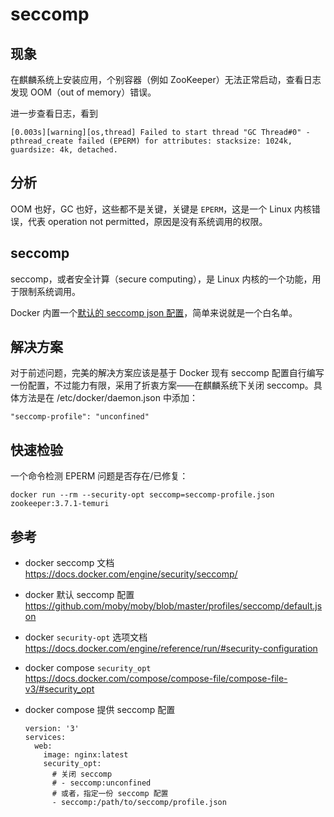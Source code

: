 # seccomp

## 现象

在麒麟系统上安装应用，个别容器（例如 ZooKeeper）无法正常启动，查看日志发现 OOM（out of memory）错误。

进一步查看日志，看到 

```
[0.003s][warning][os,thread] Failed to start thread "GC Thread#0" - pthread_create failed (EPERM) for attributes: stacksize: 1024k, guardsize: 4k, detached.
```

## 分析

OOM 也好，GC 也好，这些都不是关键，关键是 `EPERM`，这是一个 Linux 内核错误，代表 operation not permitted，原因是没有系统调用的权限。

## seccomp

seccomp，或者安全计算（secure computing），是 Linux 内核的一个功能，用于限制系统调用。

Docker 内置一个[默认的 seccomp json 配置](https://github.com/moby/moby/blob/master/profiles/seccomp/default.json)，简单来说就是一个白名单。

## 解决方案

对于前述问题，完美的解决方案应该是基于 Docker 现有 seccomp 配置自行编写一份配置，不过能力有限，采用了折衷方案——在麒麟系统下关闭 seccomp。具体方法是在 /etc/docker/daemon.json 中添加：

```
"seccomp-profile": "unconfined"
```

## 快速检验

一个命令检测 EPERM 问题是否存在/已修复：

`docker run --rm --security-opt seccomp=seccomp-profile.json zookeeper:3.7.1-temuri`

## 参考

- docker seccomp 文档 https://docs.docker.com/engine/security/seccomp/
- docker 默认 seccomp 配置 https://github.com/moby/moby/blob/master/profiles/seccomp/default.json
- docker `security-opt` 选项文档 https://docs.docker.com/engine/reference/run/#security-configuration
- docker compose `security_opt` https://docs.docker.com/compose/compose-file/compose-file-v3/#security_opt
- docker compose 提供 seccomp 配置
    
    ```
    version: '3'
    services:
      web:
        image: nginx:latest
        security_opt:
          # 关闭 seccomp
          # - seccomp:unconfined
          # 或者，指定一份 seccomp 配置
          - seccomp:/path/to/seccomp/profile.json
    ```

